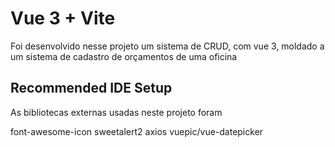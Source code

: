 # Vue 3 + Vite

Foi desenvolvido nesse projeto um sistema de CRUD, com vue 3, moldado a um sistema de cadastro de orçamentos de uma oficina

## Recommended IDE Setup



As bibliotecas externas usadas neste projeto foram

 font-awesome-icon
 sweetalert2
 axios 
 vuepic/vue-datepicker